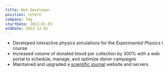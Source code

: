 ```yaml
---
title: Web Developer
position: intern
company: feg
startDate: 2013-01-01
endDate: 2013-12-01
---
```

- Developed interactive physics simulations for the *Experimental Physics I* course
- Increased volume of donated blood per collection by 300% with a web portal to schedule, manage, and optimize donor campaigns
- Maintained and upgraded a [scientific journal](https://www.highdilution.org/index.php/ijhdr) website and servers
